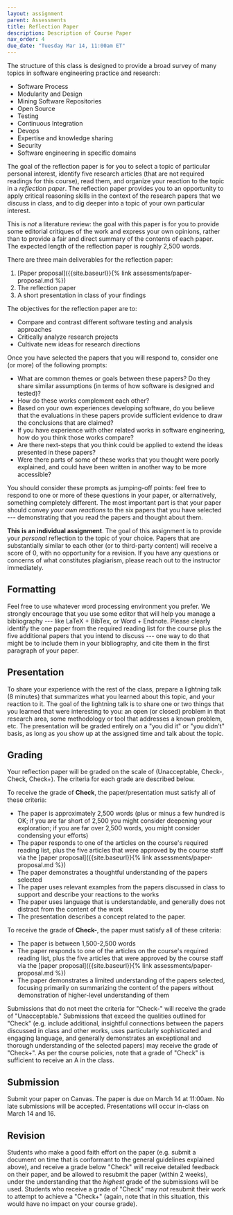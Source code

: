 ```yaml
---
layout: assignment
parent: Assessments
title: Reflection Paper
description: Description of Course Paper
nav_order: 4
due_date: "Tuesday Mar 14, 11:00am ET"
---
```


The structure of this class is designed to provide a broad survey of many topics in software engineering practice and research:

* Software Process
* Modularity and Design
* Mining Software Repositories
* Open Source
* Testing
* Continuous Integration
* Devops
* Expertise and knowledge sharing
* Security
* Software engineering in specific domains

The goal of the reflection paper is for you to select a topic of particular personal interest, identify five research articles (that are not required readings for this course), read them, and organize your reaction to the topic in a *reflection paper*. The reflection paper provides you to an opportunity to apply critical reasoning skills in the context of the research papers that we discuss in class, and to dig deeper into a topic of your own particular interest.

This is *not* a literature review: the goal with this paper is for you to provide some editorial critiques of the work and express your own opinions, rather than to provide a fair and direct summary of the contents of each paper. The expected length of the reflection paper is roughly 2,500 words.

There are three main deliverables for the reflection paper:
1. [Paper proposal]({{site.baseurl}}{% link assessments/paper-proposal.md %})
2. The reflection paper 
3. A short presentation in class of your findings

The objectives for the reflection paper are to:
* Compare and contrast different software testing and analysis approaches
* Critically analyze research projects
* Cultivate new ideas for research directions

Once you have selected the papers that you will respond to, consider one (or more) of the following prompts:
* What are common themes or goals between these papers? Do they share similar assumptions (in terms of how software is designed and tested)?
* How do these works complement each other?
* Based on your own experiences developing software, do you believe that the evaluations in these papers provide sufficient evidence to draw the conclusions that are claimed?
* If you have experience with other related works in software engineering, how do you think those works compare?
* Are there next-steps that you think could be applied to extend the ideas presented in these papers?
* Were there parts of some of these works that you thought were poorly explained, and could have been written in another way to be more accessible?

You should consider these prompts as jumping-off points: feel free to respond to one or more of these questions in your paper, or alternatively, something completely different. The most important part is that your paper should convey *your own reactions* to the six papers that you have selected --- demonstrating that you read the papers and thought about them. 

**This is an individual assignment**. The goal of this assignment is to provide your *personal* reflection to the topic of your choice. Papers that are substantially similar to each other (or to third-party content) will receive a score of 0, with no opportunity for a revision. If you have any questions or concerns of what constitutes plagiarism, please reach out to the instructor immediately. 

## Formatting
Feel free to use whatever word processing environment you prefer. We strongly encourage that you use some editor that will help you manage a bibliography --- like LaTeX + BibTex, or Word + Endnote.  Please clearly identify the one paper from the required reading list for the course plus the five additional papers that you intend to discuss --- one way to do that might be to include them in your bibliography, and cite them in the first paragraph of your paper. 

## Presentation
To share your experience with the rest of the class, prepare a lightning talk (8 minutes) that summarizes what you learned about this topic, and your reaction to it. The goal of the lightning talk is to share one or two things that you learned that were interesting to you: an open (or closed) problem in that research area, some methodology or tool that addresses a known problem, etc. The presentation will be graded entirely on a "you did it" or "you didn't" basis, as long as you show up at the assigned time and talk about the topic.

## Grading
Your reflection paper will be graded on the scale of (Unacceptable, Check-, Check, Check+). The criteria for each grade are described below.

To receive the grade of **Check**, the paper/presentation must satisfy all of these criteria:
* The paper is approximately 2,500 words (plus or minus a few hundred is OK; if you are far short of 2,500 you might consider deepening your exploration; if you are far over 2,500 words, you might consider condensing your efforts)
* The paper responds to one of the articles on the course's required reading list, plus the five articles that were approved by the course staff via the [paper proposal]({{site.baseurl}}{% link assessments/paper-proposal.md %})
* The paper demonstrates a thoughtful understanding of the papers selected
* The paper uses relevant examples from the papers discussed in class to support and describe your reactions to the works
* The paper uses language that is understandable, and generally does not distract from the content of the work
* The presentation describes a concept related to the paper.

To receive the grade of **Check-**, the paper must satisfy all of these criteria:
* The paper is between 1,500-2,500 words
* The paper responds to one of the articles on the course's required reading list, plus the five articles that were approved by the course staff via the [paper proposal]({{site.baseurl}}{% link assessments/paper-proposal.md %})
* The paper demonstrates a limited understanding of the papers selected, focusing primarily on summarizing the content of the papers without demonstration of higher-level understanding of them

Submissions that do not meet the criteria for "Check-" will receive the grade of "Unacceptable." Submissions that exceed the qualities outlined for "Check" (e.g. include additional, insightful connections between the papers discussed in class and other works, uses particularly sophisticated and engaging language, and generally demonstrates an exceptional and thorough understanding of the selected papers) may receive the grade of "Check+". As per the course policies, note that a grade of "Check" is sufficient to receive an A in the class.

## Submission
Submit your paper on Canvas. The paper is due on March 14 at 11:00am. No late submissions will be accepted. Presentations will occur in-class on March 14 and 16.

## Revision
Students who make a good faith effort on the paper (e.g. submit a document on time that is conformant to the general guidelines explained above), and receive a grade below "Check" will receive detailed feedback on their paper, and be allowed to resubmit the paper (within 2 weeks), under the understanding that the *highest* grade of the submissions will be used. Students who receive a grade of "Check" may *not* resubmit their work to attempt to achieve a "Check+" (again, note that in this situation, this would have no impact on your course grade).
